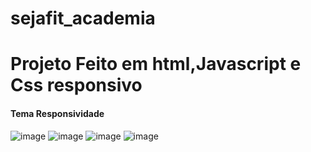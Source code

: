 # sejafit_academia

# Projeto Feito em html,Javascript e Css responsivo

#### Tema Responsividade

![image](https://github.com/Ranierij/sejafit_academia/assets/95530644/dbaceefa-2be4-4a68-b42b-0a2381d698bc)
![image](https://github.com/Ranierij/sejafit_academia/assets/95530644/defea0ec-6d82-4a45-aab8-7a85b2ec4aa6)
![image](https://github.com/Ranierij/sejafit_academia/assets/95530644/bef629e8-0a5e-4c33-8428-33a956c5959a)
![image](https://github.com/Ranierij/sejafit_academia/assets/95530644/a044ad7c-2c92-498d-be5c-de414082ef6f)


